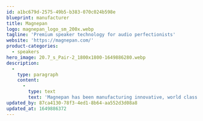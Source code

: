 ```yaml
---
id: a1bc679d-2575-49b5-b383-070c024b598e
blueprint: manufacturer
title: Magnepan
logo: magnepan_logo_sm_200x.webp
tagline: 'Premium speaker technology for audio perfectionists'
website: 'https://magnepan.com/'
product-categories:
  - speakers
hero_image: 20.7_s_Pair-2_1800x1800-1649886280.webp
description:
  -
    type: paragraph
    content:
      -
        type: text
        text: 'Magnepan has been manufacturing innovative, world class stereo speakers for 47 years. Jim Winey, the inventor of the Magneplanar loudspeaker, first owned electrostatic loudspeakers and began experimenting to design an improved electrostatic speaker. In 1969, Jim invented the Magneplanar, a thin-film magnetic equivalent to the electrostat and founded Magnepan. Corporate and manufacturing facilities are located in White Bear Lake, Minnesota, a small community north of the Twin Cities of St. Paul and Minneapolis. Having outgrown its original facilities, Magnepan’s current plant is over 50,000 square feet in addition to corporate and engineering offices. To date, over 200,000 pairs of Magneplanar loudspeakers have found their way into the homes of music lovers the world over. Magneplanars are American-made with virtually all American parts. And we are proud to say — “Made in America. Sold in China.”'
updated_by: 87ca4130-78f3-4ed1-8b64-aa552d3d08a8
updated_at: 1649886372
---
```

